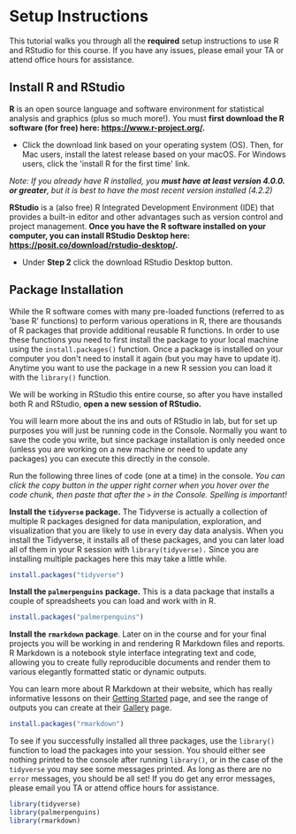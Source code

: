 # Setup Instructions

This tutorial walks you through all the **required** setup instructions to use R and RStudio for this course. If you have any issues, please email your TA or attend office hours for assistance.


## Install R and RStudio

**R** is an open source language and software environment for statistical analysis and graphics (plus so much more!). You must **first download the R software (for free) here: <https://www.r-project.org/>.**

-   Click the download link based on your operating system (OS). Then, for Mac users, install the latest release based on your macOS. For Windows users, click the 'install R for the first time' link.

*Note: If you already have R installed, you **must have at least version 4.0.0. or greater**, but it is best to have the most recent version installed (4.2.2)*

**RStudio** is a (also free) R Integrated Development Environment (IDE) that provides a built-in editor and other advantages such as version control and project management. **Once you have the R software installed on your computer, you can install RStudio Desktop here: <https://posit.co/download/rstudio-desktop/>.**

-   Under **Step 2** click the download RStudio Desktop button.

## Package Installation

While the R software comes with many pre-loaded functions (referred to as 'base R' functions) to perform various operations in R, there are thousands of R packages that provide additional reusable R functions. In order to use these functions you need to first install the package to your local machine using the `install.packages()` function. Once a package is installed on your computer you don't need to install it again (but you may have to update it). Anytime you want to use the package in a new R session you can load it with the `library()` function.

We will be working in RStudio this entire course, so after you have installed both R and RStudio, **open a new session of RStudio.**

You will learn more about the ins and outs of RStudio in lab, but for set up purposes you will just be running code in the Console. Normally you want to save the code you write, but since package installation is only needed once (unless you are working on a new machine or need to update any packages) you can execute this directly in the console.

Run the following three lines of code (one at a time) in the console. *You can click the copy button in the upper right corner when you hover over the code chunk, then paste that after the `>` in the Console. Spelling is important!*

**Install the `tidyverse` package.** The Tidyverse is actually a collection of multiple R packages designed for data manipulation, exploration, and visualization that you are likely to use in every day data analysis. When you install the Tidyverse, it installs all of these packages, and you can later load all of them in your R session with `library(tidyverse).` Since you are installing multiple packages here this may take a little while.


```r
install.packages("tidyverse")
```

**Install the `palmerpenguins` package.** This is a data package that installs a couple of spreadsheets you can load and work with in R.


```r
install.packages("palmerpenguins")
```

**Install the `rmarkdown` package**. Later on in the course and for your final projects you will be working in and rendering R Markdown files and reports. R Markdown is a notebook style interface integrating text and code, allowing you to create fully reproducible documents and render them to various elegantly formatted static or dynamic outputs.

You can learn more about R Markdown at their website, which has really informative lessons on their [Getting Started](https://rmarkdown.rstudio.com/lesson-1.html) page, and see the range of outputs you can create at their [Gallery](https://rmarkdown.rstudio.com/gallery.html) page.


```r
install.packages("rmarkdown")
```

To see if you successfully installed all three packages, use the `library()` function to load the packages into your session. You should either see nothing printed to the console after running `library()`, or in the case of the `tidyverse` you may see some messages printed. As long as there are no `error` messages, you should be all set! If you do get any error messages, please email you TA or attend office hours for assistance.


```r
library(tidyverse)
library(palmerpenguins)
library(rmarkdown)
```
